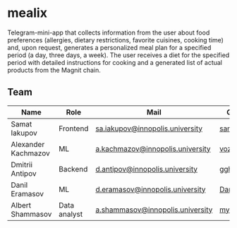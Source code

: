 # mealix
Telegram-mini-app that collects information from the user about food preferences (allergies, dietary restrictions, favorite cuisines, cooking time) and, upon request, generates a personalized meal plan for a specified period (a day, three days, a week). The user receives a diet for the specified period with detailed instructions for cooking and a generated list of actual products from the Magnit chain.


## Team
| Name | Role | Mail | GitHub |
|---|---|---|---|
| Samat Iakupov | Frontend | sa.iakupov@innopolis.university | [samerspc](https://github.com/samerspc) |
| Alexander Kachmazov | ML | a.kachmazov@innopolis.university | [vozamhcak](https://github.com/vozamhcak) |
Dmitrii Antipov | Backend | d.antipov@innopolis.university | [gghost1](https://github.com/gghost1) |
Danil Eramasov | ML | d.eramasov@innopolis.university | [Danil1Danil](https://github.com/Danil1Danil) |
Albert Shammasov | Data analyst | a.shammasov@innopolis.university | [myavg](https://github.com/myavg)